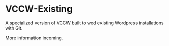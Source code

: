 VCCW-Existing
============

A specialized version of [VCCW][vccw] built to wed existing Wordpress installations with Git.

More information incoming.



[vccw]: http://vccw.cc
